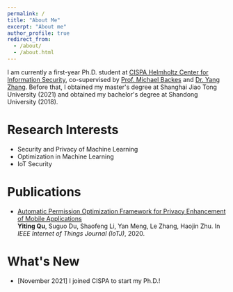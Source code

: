 ```yaml
---
permalink: /
title: "About Me"
excerpt: "About me"
author_profile: true
redirect_from: 
  - /about/
  - /about.html
---
```

I am currently a first-year Ph.D. student at [CISPA Helmholtz Center for Information Security](https://cispa.de/en), co-supervised by [Prof. Michael Backes](https://cispa.de/en/about/director-page) and [Dr. Yang Zhang](https://yangzhangalmo.github.io/). Before that, I obtained my master's degree at Shanghai Jiao Tong University (2021) and obtained my bachelor's degree at Shandong University (2018).

Research Interests
======
- Security and Privacy of Machine Learning
- Optimization in Machine Learning
- IoT Security

Publications
======
- [Automatic Permission Optimization Framework for Privacy Enhancement of Mobile Applications](https://ieeexplore.ieee.org/abstract/document/9270036)\
<b>Yiting Qu</b>, Suguo Du, Shaofeng Li, Yan Meng, Le Zhang, Haojin Zhu.
In *IEEE Internet of Things Journal (IoTJ)*, 2020.

What's New
======
- [November 2021] I joined CISPA to start my Ph.D.!
